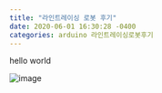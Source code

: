 ```yaml
---
title: "라인트레이싱 로봇 후기"
date: 2020-06-01 16:30:28 -0400
categories: arduino 라인트레이싱로봇후기
---
```


hello world

![image](/assets/images/step1.jpg)

